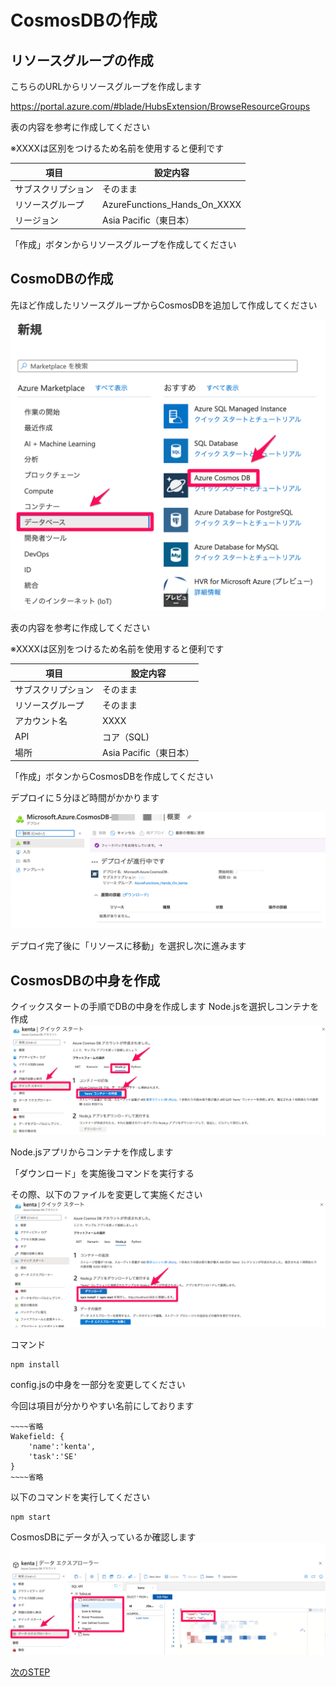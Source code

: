 # CosmosDBの作成
## リソースグループの作成
こちらのURLからリソースグループを作成します

https://portal.azure.com/#blade/HubsExtension/BrowseResourceGroups

表の内容を参考に作成してください

※XXXXは区別をつけるため名前を使用すると便利です

| 項目 | 設定内容 |
| -------- | -------- | 
| サブスクリプション     | そのまま     | 
| リソースグループ     | AzureFunctions_Hands_On_XXXX     | 
| リージョン     | Asia Pacific（東日本）     | 

「作成」ボタンからリソースグループを作成してください

## CosmoDBの作成
先ほど作成したリソースグループからCosmosDBを追加して作成してください

![画像](images/001.png)

表の内容を参考に作成してください

※XXXXは区別をつけるため名前を使用すると便利です

| 項目 | 設定内容 |
| -------- | -------- | 
| サブスクリプション     | そのまま     | 
| リソースグループ     | そのまま     | 
| アカウント名     | XXXX     | 
| API     | コア（SQL)     | 
| 場所     | Asia Pacific（東日本）     | 

「作成」ボタンからCosmosDBを作成してください

デプロイに５分ほど時間がかかります

![画像](images/002.png)

デプロイ完了後に「リソースに移動」を選択し次に進みます

## CosmosDBの中身を作成

クイックスタートの手順でDBの中身を作成します
Node.jsを選択しコンテナを作成
![画像](images/003.png)

Node.jsアプリからコンテナを作成します

「ダウンロード」を実施後コマンドを実行する

その際、以下のファイルを変更して実施ください
![画像](images/004.png)

コマンド
```
npm install
```

config.jsの中身を一部分を変更してください

今回は項目が分かりやすい名前にしております
```
~~~~省略
Wakefield: {
    'name':'kenta',
    'task':'SE'
}
~~~~省略
```
以下のコマンドを実行してください
```
npm start
```

CosmosDBにデータが入っているか確認します
![画像](images/005.png)

[次のSTEP](CreateFunctions.md)
